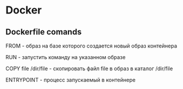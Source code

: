 # Docker

## Dockerfile comands
FROM - образ на базе которого создается новый образ контейнера

RUN - запустить команду на указанном образе

COPY file /dir/file - скопировать файл file в образ в каталог /dir/file

ENTRYPOINT - процесс запускаемый в контейнере
